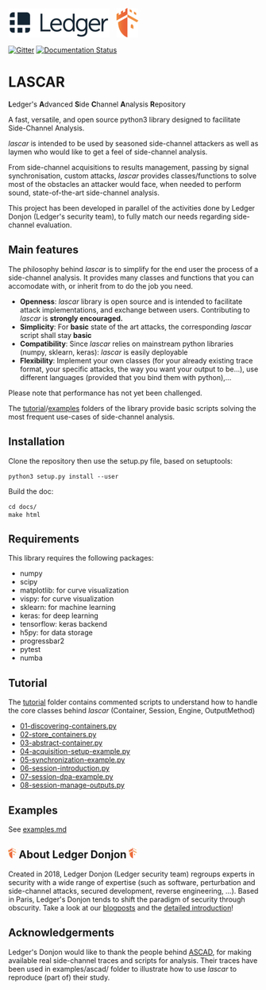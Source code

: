 
[![Ledger Logo](images/logo_ledger)](https://www.ledger.com/)&emsp;[![Ledger Logo](images/logo_donjon_l)](https://www.ledger.fr/tag/donjon/)

[![Gitter](https://badges.gitter.im/lascar-dev/community.svg)](https://gitter.im/lascar-dev/community?utm_source=badge&utm_medium=badge&utm_campaign=pr-badge)
[![Documentation Status](https://readthedocs.org/projects/lascar/badge/?version=latest)](https://lascar.readthedocs.io/en/latest/?badge=latest)

# LASCAR

**L**edger's **A**dvanced **S**ide **C**hannel **A**nalysis **R**epository

A fast, versatile, and open source python3 library designed to facilitate Side-Channel Analysis.

*lascar* is intended to be used by seasoned side-channel attackers as well as laymen who would like to get a feel of side-channel analysis.

From side-channel acquisitions to results management, passing by signal synchronisation, custom attacks, *lascar* provides classes/functions to solve most of the obstacles an attacker would face, when needed to perform sound, state-of-the-art side-channel analysis.

This project has been developed in parallel of the activities done by Ledger Donjon (Ledger's security team), to fully match our needs regarding side-channel evaluation.


## Main features

The philosophy behind *lascar* is to simplify for the end user the process of a side-channel analysis.
It provides many classes and functions that you can accomodate with, or inherit from to do the job you need.

- **Openness**: *lascar* library is open source and is intended to facilitate attack implementations, and exchange between users. Contributing to *lascar* is **strongly encouraged.**
- **Simplicity**: For **basic** state of the art attacks, the corresponding *lascar* script shall stay **basic**
- **Compatibility**: Since *lascar* relies on mainstream python libraries (numpy, sklearn, keras): *lascar* is easily deployable
- **Flexibility**: Implement your own classes (for your already existing trace format, your specific attacks, the way you want your output to be...), use different languages (provided that you bind them with python),...

Please note that performance has not yet been challenged.

The [tutorial](tutorial/)/[examples](examples/) folders of the library provide basic scripts solving the most frequent use-cases of side-channel analysis.


## Installation

Clone the repository then use the setup.py file, based on setuptools:

```
python3 setup.py install --user
```

Build the doc:

```
cd docs/
make html
```

## Requirements

This library requires the following packages:

- numpy
- scipy
- matplotlib: for curve visualization
- vispy: for curve visualization
- sklearn: for machine learning
- keras: for deep learning
- tensorflow: keras backend
- h5py: for data storage
- progressbar2
- pytest
- numba

## Tutorial

The [tutorial](tutorial/) folder contains commented scripts to understand how to handle the core classes behind *lascar* (Container, Session, Engine, OutputMethod)

- [01-discovering-containers.py](tutorial/01-discovering-containers.py)
- [02-store_containers.py](tutorial/02-store_containers.py)
- [03-abstract-container.py](tutorial/03-abstract-container.py)
- [04-acquisition-setup-example.py](tutorial/04-acquisition-setup-example.py)
- [05-synchronization-example.py](tutorial/05-synchronization-example.py)
- [06-session-introduction.py](tutorial/06-session-introduction.py)
- [07-session-dpa-example.py](tutorial/07-session-dpa-example.py)
- [08-session-manage-outputs.py](tutorial/08-session-manage-outputs.py)


## Examples

See [examples.md](examples/examples.md)


## ![Ledger Donjon Logo](images/logo_donjon) About Ledger Donjon ![Ledger Donjon Logo](images/logo_donjon)
Created in 2018, Ledger Donjon (Ledger security team) regroups experts in security with a wide range of expertise (such as software, perturbation and side-channel attacks, secured development, reverse engineering, ...). Based in Paris, Ledger's Donjon tends to shift the paradigm of security through obscurity. Take a look at our [blogposts](https://www.ledger.fr/category/security/) and the [detailed introduction](https://www.ledger.fr/2018/11/12/introducing-ledger-donjon/)!



## Acknowledgerments

Ledger's Donjon would like to thank the people behind [ASCAD](https://github.com/ANSSI-FR/ASCAD), for making available real side-channel traces and scripts for analysis.
Their traces have been used in examples/ascad/ folder to illustrate how to use *lascar* to reproduce (part of) their study.
